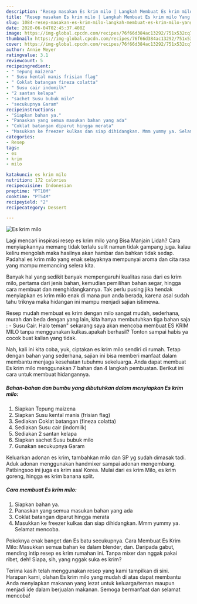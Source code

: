 ```yaml
---
description: "Resep masakan Es krim milo | Langkah Membuat Es krim milo Yang Sempurna"
title: "Resep masakan Es krim milo | Langkah Membuat Es krim milo Yang Sempurna"
slug: 1084-resep-masakan-es-krim-milo-langkah-membuat-es-krim-milo-yang-sempurna
date: 2020-06-04T02:45:37.408Z
image: https://img-global.cpcdn.com/recipes/76f66d384ac13292/751x532cq70/es-krim-milo-foto-resep-utama.jpg
thumbnail: https://img-global.cpcdn.com/recipes/76f66d384ac13292/751x532cq70/es-krim-milo-foto-resep-utama.jpg
cover: https://img-global.cpcdn.com/recipes/76f66d384ac13292/751x532cq70/es-krim-milo-foto-resep-utama.jpg
author: Annie Meyer
ratingvalue: 3.1
reviewcount: 5
recipeingredient:
- " Tepung maizena"
- " Susu kental manis frisian flag"
- " Coklat batangan fineza colatta"
- " Susu cair indomilk"
- "2 santan kelapa"
- "sachet Susu bubuk milo"
- "secukupnya Garam"
recipeinstructions:
- "Siapkan bahan ya."
- "Panaskan yang semua masukan bahan yang ada"
- "Coklat batangan diparut hingga merata"
- "Masukkan ke freezer kulkas dan siap dihidangkan. Mmm yummy ya. Selamat mencoba."
categories:
- Resep
tags:
- es
- krim
- milo

katakunci: es krim milo 
nutrition: 172 calories
recipecuisine: Indonesian
preptime: "PT10M"
cooktime: "PT54M"
recipeyield: "2"
recipecategory: Dessert

---
```



![Es krim milo](https://img-global.cpcdn.com/recipes/76f66d384ac13292/751x532cq70/es-krim-milo-foto-resep-utama.jpg)

Lagi mencari inspirasi resep es krim milo yang Bisa Manjain Lidah? Cara menyiapkannya memang tidak terlalu sulit namun tidak gampang juga. kalau keliru mengolah maka hasilnya akan hambar dan bahkan tidak sedap. Padahal es krim milo yang enak selayaknya mempunyai aroma dan cita rasa yang mampu memancing selera kita.

Banyak hal yang sedikit banyak mempengaruhi kualitas rasa dari es krim milo, pertama dari jenis bahan, kemudian pemilihan bahan segar, hingga cara membuat dan menghidangkannya. Tak perlu pusing jika hendak menyiapkan es krim milo enak di mana pun anda berada, karena asal sudah tahu triknya maka hidangan ini mampu menjadi sajian istimewa.

Resep mudah membuat es krim dengan milo sangat mudah, sederhana, murah dan beda dengan yang lain, kita hanya membutuhkan tiga bahan saja : - Susu Cair. Halo teman&#34; sekarang saya akan mencoba membuat ES KRIM MILO tanpa menggunakan kulkas.apakah berhasil? Tonton sampai habis ya cocok buat kalian yang tidak.


Nah, kali ini kita coba, yuk, ciptakan es krim milo sendiri di rumah. Tetap dengan bahan yang sederhana, sajian ini bisa memberi manfaat dalam membantu menjaga kesehatan tubuhmu sekeluarga. Anda dapat membuat Es krim milo menggunakan 7 bahan dan 4 langkah pembuatan. Berikut ini cara untuk membuat hidangannya.

<!--inarticleads1-->

##### Bahan-bahan dan bumbu yang dibutuhkan dalam menyiapkan Es krim milo:

1. Siapkan  Tepung maizena
1. Siapkan  Susu kental manis (frisian flag)
1. Sediakan  Coklat batangan (fineza colatta)
1. Sediakan  Susu cair (indomilk)
1. Sediakan 2 santan kelapa
1. Siapkan sachet Susu bubuk milo
1. Gunakan secukupnya Garam


Keluarkan adonan es krim, tambahkan milo dan SP yg sudah dimasak tadi. Aduk adonan menggunakan handmixer sampai adonan mengembang. Patbingsoo ini juga es krim asal Korea. Mulai dari es krim Milo, es krim goreng, hingga es krim banana split. 

<!--inarticleads2-->

##### Cara membuat Es krim milo:

1. Siapkan bahan ya.
1. Panaskan yang semua masukan bahan yang ada
1. Coklat batangan diparut hingga merata
1. Masukkan ke freezer kulkas dan siap dihidangkan. Mmm yummy ya. Selamat mencoba.


Pokoknya enak banget dan Es batu secukupnya. Cara Membuat Es Krim Milo: Masukkan semua bahan ke dalam blender, dan. Daripada gabut, mending intip resep es krim rumahan ini. Tanpa mixer dan nggak pakai ribet, deh! Siapa, sih, yang nggak suka es krim? 

Terima kasih telah menggunakan resep yang kami tampilkan di sini. Harapan kami, olahan Es krim milo yang mudah di atas dapat membantu Anda menyiapkan makanan yang lezat untuk keluarga/teman maupun menjadi ide dalam berjualan makanan. Semoga bermanfaat dan selamat mencoba!
